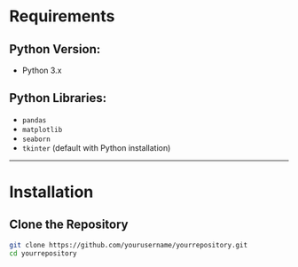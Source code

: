 # **Requirements**

## Python Version:
- Python 3.x

## Python Libraries:
- `pandas`
- `matplotlib`
- `seaborn`
- `tkinter` (default with Python installation)

---

# **Installation**

## Clone the Repository
```bash
git clone https://github.com/yourusername/yourrepository.git
cd yourrepository
